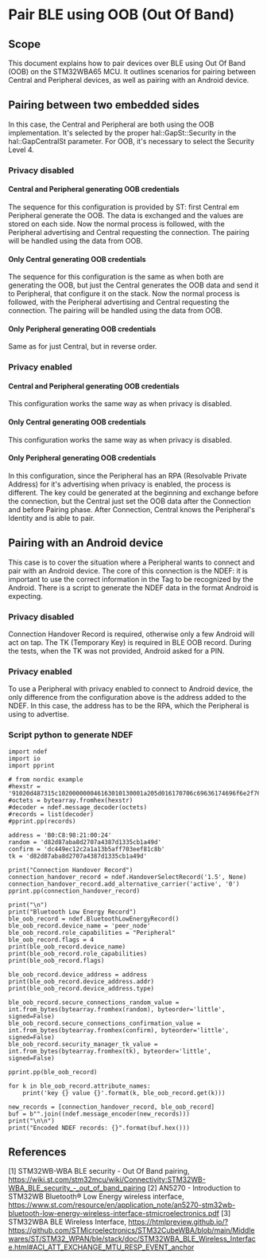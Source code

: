 # Pair BLE using OOB (Out Of Band)

## Scope
This document explains how to pair devices over BLE using Out Of Band (OOB) on the STM32WBA65 MCU. It outlines scenarios for pairing between Central and Peripheral devices, as well as pairing with an Android device.

## Pairing between two embedded sides

In this case, the Central and Peripheral are both using the OOB implementation. It's selected by the proper hal::GapSt::Security in the hal::GapCentralSt parameter. For OOB, it's necessary to select the Security Level 4.

### Privacy disabled

#### Central and Peripheral generating OOB credentials

The sequence for this configuration is provided by ST: first Central em Peripheral generate the OOB. The data is exchanged and the values are stored on each side. Now the normal process is followed, with the Peripheral advertising and Central requesting the connection. The pairing will be handled using the data from OOB.

#### Only Central generating OOB credentials

The sequence for this configuration is the same as when both are generating the OOB, but just the Central generates the OOB data and send it to Peripheral, that configure it on the stack. Now the normal process is followed, with the Peripheral advertising and Central requesting the connection. The pairing will be handled using the data from OOB.

#### Only Peripheral generating OOB credentials

Same as for just Central, but in reverse order.
 
### Privacy enabled

#### Central and Peripheral generating OOB credentials

This configuration works the same way as when privacy is disabled.

#### Only Central generating OOB credentials

This configuration works the same way as when privacy is disabled.

#### Only Peripheral generating OOB credentials

In this configuration, since the Peripheral has an RPA (Resolvable Private Address) for it's advertising when privacy is enabled, the process is different. The key could be generated at the beginning and exchange before the connection, but the Central just set the OOB data after the Connection and before Pairing phase. After Connection, Central knows the Peripheral's Identity and is able to pair.
 
## Pairing with an Android device 

This case is to cover the situation where a Peripheral wants to connect and pair with an Android device. The core of this connection is the NDEF: it is important to use the correct information in the Tag to be recognized by the Android. There is a script to generate the NDEF data in the format Android is expecting.
 
### Privacy disabled

Connection Handover Record is required, otherwise only a few Android will act on tap. The TK (Temporary Key) is required in BLE OOB record. During the tests, when the TK was not provided, Android asked for a PIN.

### Privacy enabled

To use a Peripheral with privacy enabled to connect to Android device, the only difference from the configuration above is the address added to the NDEF. In this case, the address has to be the RPA, which the Peripheral is using to advertise.

### Script python to generate NDEF
```
import ndef
import io
import pprint

# from nordic example
#hexstr = '91020d487315c102000000046163010130001a205d016170706c69636174696f6e2f766e642e626c7565746f6f74682e6c652e6f6f6230081b4a412f65b3ef01021c0011108af8b8669bd32f077cd89bc5be59730f11229236d1a0aced56b5a2785d2599f287611123fe1d3d37e89d9775308ce389da9e13a30319000002010413094e6f726469635f4e46435f70616972696e6751021a5470101375726e3a6e66633a736e3a68616e646f766572002c020400'
#octets = bytearray.fromhex(hexstr)
#decoder = ndef.message_decoder(octets)
#records = list(decoder)
#pprint.pp(records)

address = 'B0:C8:98:21:00:24'
random = 'd82d87aba8d2707a4387d1335cb1a49d'
confirm = 'dc449ec12c2a1a13b5aff703eef81c8b'
tk = 'd82d87aba8d2707a4387d1335cb1a49d'

print("Connection Handover Record")
connection_handover_record = ndef.HandoverSelectRecord('1.5', None)
connection_handover_record.add_alternative_carrier('active', '0')
pprint.pp(connection_handover_record)

print("\n")
print("Bluetooth Low Energy Record")
ble_oob_record = ndef.BluetoothLowEnergyRecord()
ble_oob_record.device_name = 'peer_node'
ble_oob_record.role_capabilities = "Peripheral"
ble_oob_record.flags = 4
print(ble_oob_record.device_name)
print(ble_oob_record.role_capabilities)
print(ble_oob_record.flags)

ble_oob_record.device_address = address
print(ble_oob_record.device_address.addr)
print(ble_oob_record.device_address.type)

ble_oob_record.secure_connections_random_value = int.from_bytes(bytearray.fromhex(random), byteorder='little', signed=False)
ble_oob_record.secure_connections_confirmation_value = int.from_bytes(bytearray.fromhex(confirm), byteorder='little', signed=False)
ble_oob_record.security_manager_tk_value = int.from_bytes(bytearray.fromhex(tk), byteorder='little', signed=False)

pprint.pp(ble_oob_record)

for k in ble_oob_record.attribute_names:
    print('key {} value {}'.format(k, ble_oob_record.get(k)))

new_records = [connection_handover_record, ble_oob_record]
buf = b"".join((ndef.message_encoder(new_records)))
print("\n\n")
print("Encoded NDEF records: {}".format(buf.hex()))
```

## References

[1] STM32WB-WBA BLE security - Out Of Band pairing, https://wiki.st.com/stm32mcu/wiki/Connectivity:STM32WB-WBA_BLE_security_-_out_of_band_pairing
[2] AN5270 - Introduction to STM32WB Bluetooth® Low Energy wireless interface, https://www.st.com/resource/en/application_note/an5270-stm32wb-bluetooth-low-energy-wireless-interface-stmicroelectronics.pdf
[3] STM32WBA BLE Wireless Interface,  https://htmlpreview.github.io/?https://github.com/STMicroelectronics/STM32CubeWBA/blob/main/Middlewares/ST/STM32_WPAN/ble/stack/doc/STM32WBA_BLE_Wireless_Interface.html#ACI_ATT_EXCHANGE_MTU_RESP_EVENT_anchor
